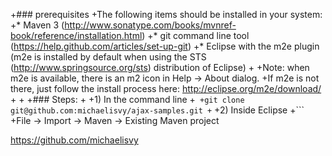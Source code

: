 +### prerequisites
+The following items should be installed in your system:
+* Maven 3 (http://www.sonatype.com/books/mvnref-book/reference/installation.html)
+* git command line tool (https://help.github.com/articles/set-up-git)
+* Eclipse with the m2e plugin (m2e is installed by default when using the STS (http://www.springsource.org/sts) distribution of Eclipse)
+
+Note: when m2e is available, there is an m2 icon in Help -> About dialog.
+If m2e is not there, just follow the install process here: http://eclipse.org/m2e/download/
+
+
+### Steps:
+
+1) In the command line
+```
+git clone git@github.com:michaelisvy/ajax-samples.git
+```
+2) Inside Eclipse
+```
+File -> Import -> Maven -> Existing Maven project

https://github.com/michaelisvy